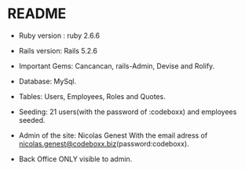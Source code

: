 # README



* Ruby version : ruby 2.6.6

* Rails version: Rails 5.2.6

* Important Gems: Cancancan, rails-Admin, Devise and Rolify.

* Database: MySql.

* Tables: Users, Employees, Roles and Quotes.

* Seeding: 21 users(with the password of :codeboxx) and employees seeded.

* Admin of the site: Nicolas Genest With the email adress of nicolas.genest@codeboxx.biz(password:codeboxx).

* Back Office ONLY visible to admin.


